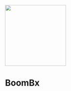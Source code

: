 <img src="https://github.com/user-attachments/assets/9e5ca822-ec6d-47b5-8ef6-70cfbce3b7db" width="200">

# BoomBx
